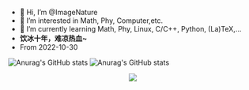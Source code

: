 - 👋 Hi, I’m @ImageNature
- 👀 I’m interested in Math, Phy, Computer,etc.
- 🌱 I’m currently learning Math, Phy, Linux, C/C++, Python, (La)TeX,...
- **饮冰十年，难凉热血~**
- From 2022-10-30
<!---
ImageNature/ImageNature is a ✨ special ✨ repository because its `README.md` (this file) appears on your GitHub profile.
You can click the Preview link to take a look at your changes.

- 💞️ I’m looking to collaborate on ...
- 📫 How to reach me ...
--->
![Anurag's GitHub stats](https://github-readme-stats.vercel.app/api?username=ImageNature&show_icons=true&bg_color=00000000)
![Anurag's GitHub stats](https://github-readme-stats.vercel.app/api?username=ImageNature&show_icons=true&theme=Gradient)
<div align="center"> <img src="https://activity-graph.herokuapp.com/graph?username=ImageNature&theme=xcode" /> </div>
